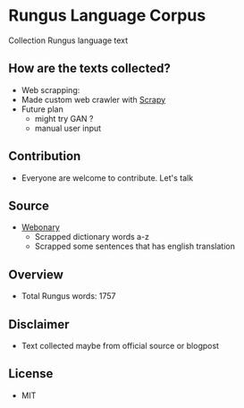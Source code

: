 # Rungus Language Corpus

Collection Rungus language text

## How are the texts collected?
-  Web scrapping:
  - Made custom web crawler with [Scrapy](https://scrapy.org/)
- Future plan
  - might try GAN ?
  - manual user input

 ## Contribution
 - Everyone are welcome to contribute. Let's talk

 ## Source
- [Webonary](https://rungus.webonary.org/browse/browse-english-vernacular/?lang=MS)
  - Scrapped dictionary words a-z
  - Scrapped some sentences that has english translation

## Overview
- Total Rungus words: 1757

## Disclaimer
- Text collected maybe from official source or blogpost

## License
- MIT
